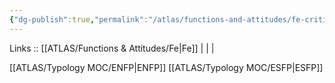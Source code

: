 ```yaml
---
{"dg-publish":true,"permalink":"/atlas/functions-and-attitudes/fe-critic/"}
---
```


Links :: [[ATLAS/Functions & Attitudes/Fe\|Fe]] |  |  | 

[[ATLAS/Typology MOC/ENFP\|ENFP]]
[[ATLAS/Typology MOC/ESFP\|ESFP]]
